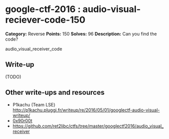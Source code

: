 # google-ctf-2016 : audio-visual-reciever-code-150

**Category:** Reverse
**Points:** 150
**Solves:** 96
**Description:**
Can you find the code?

audio_visual_receiver_code

## Write-up

(TODO)

## Other write-ups and resources

* P1kachu (Team LSE) <http://p1kachu.pluggi.fr/writeup/re/2016/05/01/googlectf-audio-visual-writeup/>
* [0x90r00t](https://0x90r00t.com/2016/05/02/google-capture-the-flag-2016-reverse-150-audio-visual-receiver-code-write-up/)
* https://github.com/ret2libc/ctfs/tree/master/googlectf2016/audio_visual_receiver
